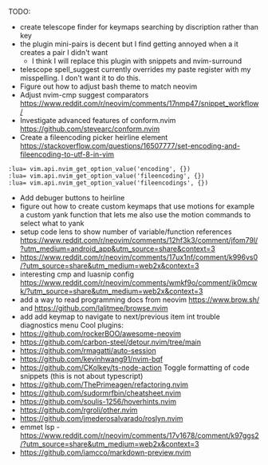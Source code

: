 TODO:
- create telescope finder for keymaps searching by discription rather than key
- the plugin mini-pairs is decent but I find getting annoyed when a it creates a pair I didn't want
    - I think I will replace this plugin with snippets and nvim-surround 
- telescope spell_suggest currently overrides my paste register with my misspelling. I don't want it to do this.
- Figure out how to adjust bash theme to match neovim
- Adjust nvim-cmp suggest comparators https://www.reddit.com/r/neovim/comments/17nmp47/snippet_workflow/
- Investigate advanced features of conform.nvim https://github.com/stevearc/conform.nvim 
- Create a fileencoding picker heirline element https://stackoverflow.com/questions/16507777/set-encoding-and-fileencoding-to-utf-8-in-vim
```
:lua= vim.api.nvim_get_option_value('encoding', {})
:lua= vim.api.nvim_get_option_value('fileencoding', {})
:lua= vim.api.nvim_get_option_value('fileencodings', {})
```
- Add debuger buttons to heirline
- figure out how to create custom keymaps that use motions for example a custom yank function that lets me also use the motion commands to select what to yank
- setup code lens to show number of variable/function references https://www.reddit.com/r/neovim/comments/12hf3k3/comment/jfom79l/?utm_medium=android_app&utm_source=share&context=3
- https://www.reddit.com/r/neovim/comments/17ux1nf/comment/k996vs0/?utm_source=share&utm_medium=web2x&context=3
- interesting cmp and luasnip config https://www.reddit.com/r/neovim/comments/wmkf9o/comment/ik0mcwk/?utm_source=share&utm_medium=web2x&context=3
- add a way to read programming docs from neovim https://www.brow.sh/ and https://github.com/lalitmee/browse.nvim
- add add keymap to navigate to next/previous item int trouble diagnostics menu
Cool plugins:
- https://github.com/rockerBOO/awesome-neovim
- https://github.com/carbon-steel/detour.nvim/tree/main
- https://github.com/rmagatti/auto-session
- https://github.com/kevinhwang91/nvim-bqf
- https://github.com/CKolkey/ts-node-action Toggle formatting of code snippets (this is not about typescript) 
- https://github.com/ThePrimeagen/refactoring.nvim
- https://github.com/sudormrfbin/cheatsheet.nvim
- https://github.com/soulis-1256/hoverhints.nvim 
- https://github.com/rgroli/other.nvim
- https://github.com/jmederosalvarado/roslyn.nvim
- emmet lsp - https://www.reddit.com/r/neovim/comments/17v1678/comment/k97ggs2/?utm_source=share&utm_medium=web2x&context=3
- https://github.com/iamcco/markdown-preview.nvim
